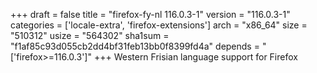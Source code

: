 +++
draft = false
title = "firefox-fy-nl 116.0.3-1"
version = "116.0.3-1"
categories = ['locale-extra', 'firefox-extensions']
arch = "x86_64"
size = "510312"
usize = "564302"
sha1sum = "f1af85c93d055cb2dd4bf31feb13bb0f8399fd4a"
depends = "['firefox>=116.0.3']"
+++
Western Frisian language support for Firefox